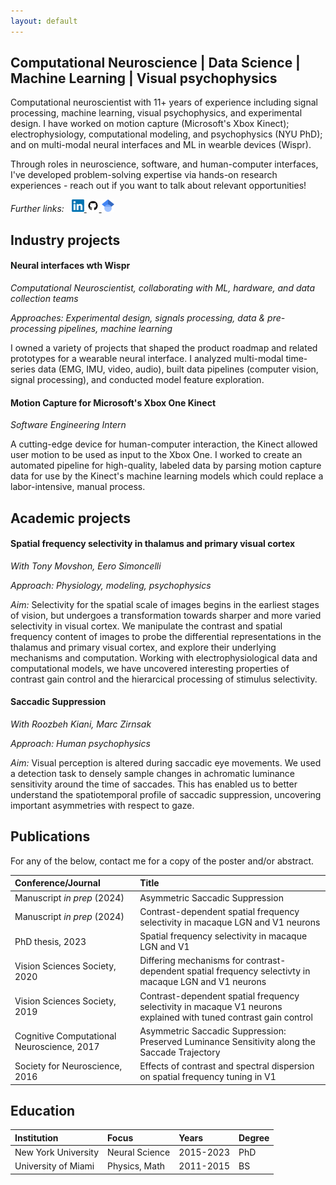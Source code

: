 ```yaml
---
layout: default
---
```


## Computational Neuroscience | Data Science | Machine Learning | Visual psychophysics

Computational neuroscientist with 11+ years of experience including signal processing, machine learning, visual psychophysics, and experimental design.
I have worked on motion capture (Microsoft's Xbox Kinect); electrophysiology, computational modeling, and psychophysics (NYU PhD); and on multi-modal neural interfaces and ML in wearble devices (Wispr).

Through roles in neuroscience, software, and human-computer interfaces, I've developed problem-solving expertise via hands-on research experiences - reach out if you want to talk about relevant opportunities!

<p>
  <i>Further links:</i>&nbsp;&nbsp;
  <a href="https://www.linkedin.com/in/paul-g-levy/">
    <img src="photos/linkedin.png" alt="linkedin page" width="20"/>
  </a>

  <a href="https://github.com/paul-levy/">
    <img src="photos/github.png" alt="github page" width="20"/>
  </a>

  <a href="https://scholar.google.com/citations?user=ktGHoHYAAAAJ&hl=en">
    <img src="photos/scholar.png" alt="scholar page" width="20"/>
  </a>
</p>

## Industry projects

#### Neural interfaces wth Wispr

*Computational Neuroscientist, collaborating with ML, hardware, and data collection teams*

*Approaches: Experimental design, signals processing, data & pre-processing pipelines, machine learning*

I owned a variety of projects that shaped the product roadmap and related prototypes for a wearable neural interface. 
I analyzed multi-modal time-series data (EMG, IMU, video, audio), built data pipelines (computer vision, signal processing), and conducted model feature exploration.


#### Motion Capture for Microsoft's Xbox One Kinect
*Software Engineering Intern*

A cutting-edge device for human-computer interaction, the Kinect allowed user motion to be used as input to the Xbox One.
I worked to create an automated pipeline for high-quality, labeled data by parsing motion capture data for use by the Kinect's machine learning models which could replace a labor-intensive, manual process.

## Academic projects

#### Spatial frequency selectivity in thalamus and primary visual cortex

*With Tony Movshon, Eero Simoncelli*

*Approach: Physiology, modeling, psychophysics*

*Aim:* Selectivity for the spatial scale of images begins in the earliest stages of vision, but undergoes a transformation towards
sharper and more varied selectivity in visual cortex. We manipulate the contrast and spatial frequency content of images to probe the 
differential representations in the thalamus and primary visual cortex, and explore their underlying mechanisms and computation.
Working with electrophysiological data and computational models, we have uncovered 
interesting properties of contrast gain control and the hierarcical processing of stimulus selectivity.

#### Saccadic Suppression

*With Roozbeh Kiani, Marc Zirnsak*

*Approach: Human psychophysics*

*Aim:* Visual perception is altered during saccadic eye movements. We used a detection task to densely sample changes in achromatic luminance sensitivity around the time of saccades.
This has enabled us to better understand the spatiotemporal profile of saccadic suppression, uncovering important asymmetries with respect to gaze.
 
## Publications

For any of the below, contact me for a copy of the poster and/or abstract.

| Conference/Journal              | Title                                                   | 
|:--------------------------------|:--------------------------------------------------------|
| Manuscript _in prep_ (2024)     | Asymmetric Saccadic Suppression |
| Manuscript _in prep_ (2024)     | Contrast-dependent spatial frequency selectivity in macaque LGN and V1 neurons |
| PhD thesis, 2023                | Spatial frequency selectivity in macaque LGN and V1 |
| Vision Sciences Society, 2020   | Differing mechanisms for contrast-dependent spatial frequency selectivty in macaque LGN and V1 neurons |
| Vision Sciences Society, 2019   | Contrast-dependent spatial frequency selectivity in macaque V1 neurons explained with tuned contrast gain control |
| Cognitive Computational Neuroscience, 2017 | Asymmetric Saccadic Suppression: Preserved Luminance Sensitivity along the Saccade Trajectory |
| Society for Neuroscience, 2016  | Effects of contrast and spectral dispersion on spatial frequency tuning in V1 |

## Education

| Institution           | Focus             | Years           | Degree                       |
|:----------------------|:------------------|:---------------|:-----------------------------|
| New York University   | Neural Science    | 2015-2023      | PhD                          |
| University of Miami   | Physics, Math     | 2011-2015      | BS                           |
